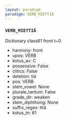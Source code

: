 ```yaml
---
layout: paradigm
paradigm: VERB_MIETTIÄ
---
```

### ` VERB_MIETTIÄ `

Dictionary class61 front t~0
* harmony: front
* upos: VERB
* kotus_av: C
* possessive: False
* clitics: False
* deletion: tiä
* pos: VERB
* stem_vowel: None
* plurale_tantum: False
* grade_dir: weaken
* stem_diphthong: None
* suffix_regex: ttiä
* kotus_tn: 61
